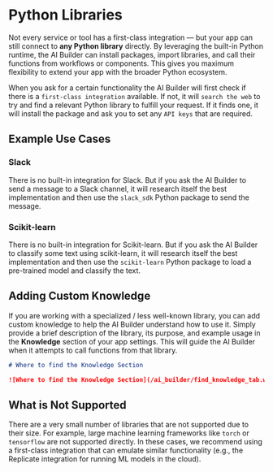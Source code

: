 # Python Libraries


Not every service or tool has a first-class integration — but your app can still connect to **any Python library** directly. By leveraging the built-in Python runtime, the AI Builder can install packages, import libraries, and call their functions from workflows or components. This gives you maximum flexibility to extend your app with the broader Python ecosystem.

When you ask for a certain functionality the AI Builder will first check if there is a `first-class integration` available. If not, it will `search the web` to try and find a relevant Python library to fulfill your request. If it finds one, it will install the package and ask you to set any `API keys` that are required.


## Example Use Cases

### Slack 

There is no built-in integration for Slack. But if you ask the AI Builder to send a message to a Slack channel, it will research itself the best implementation and then use the `slack_sdk` Python package to send the message.


### Scikit-learn

There is no built-in integration for Scikit-learn. But if you ask the AI Builder to classify some text using scikit-learn, it will research itself the best implementation and then use the `scikit-learn` Python package to load a pre-trained model and classify the text.




## Adding Custom Knowledge

If you are working with a specialized / less well-known library, you can add custom knowledge to help the AI Builder understand how to use it. Simply provide a brief description of the library, its purpose, and example usage in the **Knowledge** section of your app settings. This will guide the AI Builder when it attempts to call functions from that library.

```md alert warning
# Where to find the Knowledge Section

![Where to find the Knowledge Section](/ai_builder/find_knowledge_tab.webp)
```


## What is Not Supported

There are a very small number of libraries that are not supported due to their size. For example, large machine learning frameworks like `torch` or `tensorflow` are not supported directly. In these cases, we recommend using a first-class integration that can emulate similar functionality (e.g., the Replicate integration for running ML models in the cloud).